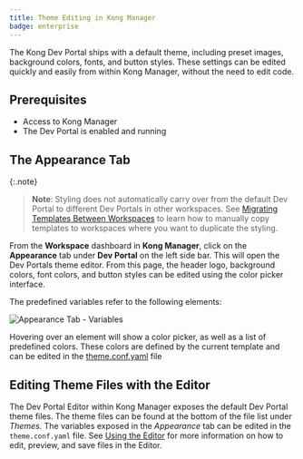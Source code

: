 ```yaml
---
title: Theme Editing in Kong Manager
badge: enterprise
---
```


The Kong Dev Portal ships with a default theme, including preset images, background colors, fonts, and button styles. These settings can be edited quickly and easily from within Kong Manager, without the need to edit code.

## Prerequisites

* Access to Kong Manager
* The Dev Portal is enabled and running

## The Appearance Tab

{:.note}
> **Note**: Styling does not automatically carry over from the default Dev Portal to different Dev Portals in other workspaces. See [Migrating Templates Between Workspaces](/gateway/{{page.release}}/kong-enterprise/dev-portal/customize/migrating-templates/) to learn how to manually copy templates to workspaces where you want to duplicate the styling.

From the **Workspace** dashboard in **Kong Manager**, click on the **Appearance** tab under **Dev Portal** on the left side bar.
This will open the Dev Portals theme editor. From this page, the header logo, background colors, font colors, and button styles can be edited using the color picker interface.

The predefined variables refer to the following elements:

![Appearance Tab - Variables](/assets/images/products/gateway/dev-portal/appearance-dev-portal.png)

Hovering over an element will show a color picker, as well as a list of predefined colors. These colors are defined by the current template and can be edited in the [theme.conf.yaml](#editing-theme-files-with-the-editor) file

## Editing Theme Files with the Editor

The Dev Portal Editor within Kong Manager exposes the default Dev Portal theme files. The theme files can be found at the bottom of the file list under *Themes*. The variables exposed in the *Appearance* tab can be edited in the `theme.conf.yaml` file. See [Using the Editor](/gateway/{{page.release}}/kong-enterprise/dev-portal/using-the-editor/) for more information on how to edit, preview, and save files in the Editor.
